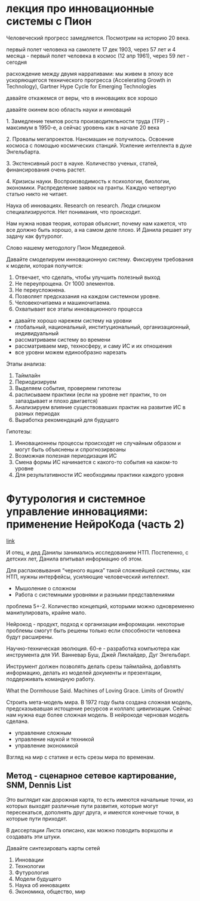 # лекция про инновационные системы с Пион
Человеческий прогресс замедляется. Посмотрим на историю 20 века.

первый полет человека на самолете 17 дек 1903, через 57 лет и 4 месяца - первый полет человека в космос (12 апр 1961), через 59 лет - сегодня

расхождение между двумя нарративами: мы живем в эпоху все ускоряющегося технического прогресса (Accelerating Growth in Technology), Gartner Hype Cycle for Emerging Technologies

давайте откажемся от веры, что в инновациях все хорошо

давайте окинем всю область науки и инноваций 

1\. Замедление темпов роста производительности труда (TFP) - максимум в 1950-е, а сейчас уровень как в начале 20 века

2\. Провалы мегапроектов. Наномашин не получилось. Освоение космоса с помощью космических станций. Усиление интеллекта в духе Энгельбарта.

3\. Экстенсивный рост в науке. Количество ученых, статей, финансирования очень растет.

4\. Кризисы науки. Воспроизводимость к психологии, биологии, экономики. Распределение заявок на гранты. Каждую четвертую статью никто не читает.

Наука об инновациях. Research on research. Люди слишком специализируются. Нет понимания, что происходит.

Нам нужна новая теория, которая объяснит, почему нам кажется, что все должно быть хорошо, а на самом деле плохо. И Данила решает эту задачу как футуролог.

Слово нашему методологу Пион Медведевой.

Давайте смоделируем инновационную систему. Фиксируем требования к модели, которая получится:

1.  Отвечает, что сделать, чтобы улучшить полезный выход
2.  Не переупрощена. От 1000 элементов.
3.  Не переусложнена.
4.  Позволяет предсказания на каждом системном уровне.
5.  Человекочитаема и машиночитаема.
6.  Охватывает все этапы инновационного процесса

*   давайте хорошо нарежем систему на уровни
*   глобальный, национальный, институциональный, организационный, индивидуальный
*   рассматриваем систему во времени
*   рассматриваем мир, техносферу, и саму ИС и их отношения
*   все уровни можем единообразно нарезать

Этапы анализа:

1.  Таймлайн
2.  Периодизируем
3.  Выделяем события, проверяем гипотезы
4.  расписываем практики (если на уровне нет практик, то он запаздывает и плохо двигается)
5.  Анализируем влияние существовавших практик на развитие ИС в разных периодах
6.  Выработка рекомендаций для будущего

Гипотезы:

1.  Инновационнеы процессы происходят не случайным образом и могут быть объяснены и спрогнозирвоаны
2.  Возможная полезная периодизация ИС
3.  Смена формы ИС начинается с какого-то события на каком-то уровне
4.  Для результативности ИС необходимы практики каждого уровня

Футурология и системное управление инновациями: применение НейроКода (часть 2)
==============================================================================

[link](https://youtu.be/TigZILukfDw)

И отец, и дед Данилы занимались исследованием НТП. Постепенно, с детских лет, Данила впитывал информацию об этом. 

Для распаковывания “черного ящика” такой сложнейшей системы, как НТП, нужны интерфейсы, усиляющие человеческий интеллект.

*   Мышоление о сложном
*   Работа с системными уровнями и разными представлениями

проблема 5+-2. Количество концепций, которыми можно одновременно манипулировать, крайне мало. 

Нейрокод - продукт, подход к организации инфоромации. некоторые проблемы смогут быть решены только если способности человека будут расширены.

Научно-техническая эволюция. 60-е - разработка компьютера как инструмента для УИ. Ванневар Буш, Джей Ликлайдер, Дуг Энгельбарт.

Инструмент должен позволять делать срезы таймлайна, добавлять информацию, делать из моделей документы и презентации, поддерживать командную работу.

What the Dormhouse Said. Machines of Loving Grace. Limits of Growth/

Строить мета-модель мира. В 1972 году была создана сложная модель, предсказывавшая истощение ресурсов и коллапс цивилизации. Сейчас нам нужна еще более сложная модель. В нейрокоде черновая модель сделана. 

*   управление сложным
*   управление наукой и техникой
*   управление экономикой

Взгляд на мир с статике и есть срезы мира по временам.

Метод - сценарное сетевое картирование, SNM, Dennis List
--------------------------------------------------------

Это выглядит как дорожная карта, то есть имеются начальные точки, из которых выходят различные пути развития, которые могут пересекаться, дополнять друг друга, и имеются конечные точки, в которые пути приходят.

В диссертации Листа описано, как можно поводить воркшопы и создавать эти штуки. 

Давайте синтезировать карты сетей

1.  Инновации
2.  Технологии
3.  Футурология
4.  Модели будущего
5.  Наука об инновациях
6.  Экономика, общество, мир